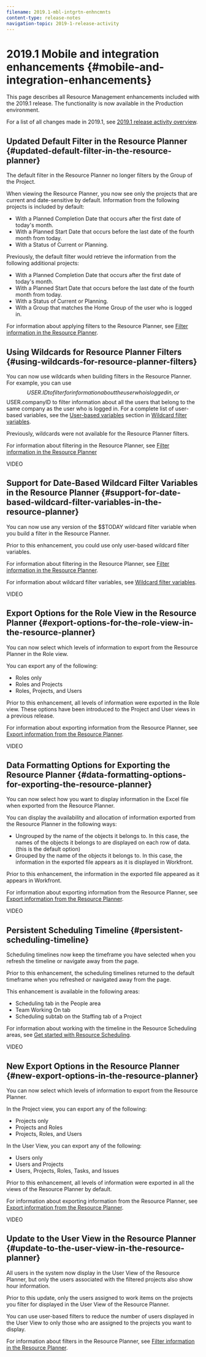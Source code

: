 ```yaml
---
filename: 2019.1-mbl-intgrtn-enhncmnts
content-type: release-notes
navigation-topic: 2019-1-release-activity
---
```




# 2019.1 Mobile and integration enhancements {#mobile-and-integration-enhancements}

This page describes all Resource Management enhancements included with the 2019.1 release. The functionality is now available in the Production environment.


For a list of all changes made in 2019.1, see [2019.1 release activity overview](2019.1-release-activity-overview.md).


## Updated Default Filter in the Resource Planner {#updated-default-filter-in-the-resource-planner}

The default filter in the Resource Planner no longer filters by the Group of the Project.


When viewing the Resource Planner, you now see only the projects that are current and date-sensitive by default. Information from the following projects is included by default:



* With a Planned Completion Date that occurs after the first date of today's month.
* With a Planned Start Date that occurs before the last date of the fourth month from today.
* With a Status of Current or Planning.


Previously, the default filter would retrieve the information from the following additional projects:



* With a Planned Completion Date that occurs after the first date of today's month.
* With a Planned Start Date that occurs before the last date of the fourth month from today.
* With a Status of Current or Planning.
* With a Group that matches the Home Group of the user who is logged in.


For information about applying filters to the Resource Planner, see [Filter information in the Resource Planner](filter-resource-planner.md).


## Using Wildcards for Resource Planner Filters {#using-wildcards-for-resource-planner-filters}

You can now use wildcards when building filters in the Resource Planner. For example, you can use $$USER.ID to filter for information about the user who is logged in, or $$USER.companyID to filter information about all the users that belong to the same company as the user who is logged in. For a complete list of user-based variables, see the [User-based variables](understand-wildcard-filter-variables.md#user-based-variables) section in [Wildcard filter variables](understand-wildcard-filter-variables.md).


Previously, wildcards were not available for the Resource Planner filters.


For information about filtering in the Resource Planner, see [Filter information in the Resource Planner](filter-resource-planner.md)


VIDEO


## Support for Date-Based Wildcard Filter Variables in the Resource Planner {#support-for-date-based-wildcard-filter-variables-in-the-resource-planner}

You can now use any version of the $$TODAY wildcard filter variable when you build a filter in the Resource Planner.


Prior to this enhancement, you could use only user-based wildcard filter variables.


For information about filtering in the Resource Planner, see [Filter information in the Resource Planner](filter-resource-planner.md).


For information about wildcard filter variables, see [Wildcard filter variables](understand-wildcard-filter-variables.md).


VIDEO


## Export Options for the Role View in the Resource Planner {#export-options-for-the-role-view-in-the-resource-planner}

You can now select which levels of information to export from the Resource Planner in the Role view.


You can export any of the following:



* Roles only
* Roles and Projects
* Roles, Projects, and Users


Prior to this enhancement, all levels of information were exported in the Role view. These options have been introduced to the Project and User views in a previous release.


For information about exporting information from the Resource Planner, see [Export information from the Resource Planner](export-resource-planner.md).


VIDEO


## Data Formatting Options for Exporting the Resource Planner {#data-formatting-options-for-exporting-the-resource-planner}

You can now select how you want to display information in the Excel file when exported from the Resource Planner.


You can display the availability and allocation of information exported from the Resource Planner in the following ways:



* Ungrouped by the name of the objects it belongs to. In this case, the names of the objects it belongs to are displayed on each row of data. (this is the default option)
* Grouped by the name of the objects it belongs to. In this case, the information in the exported file appears as it is displayed in Workfront.


Prior to this enhancement, the information in the exported file appeared as it appears in Workfront.


For information about exporting information from the Resource Planner, see [Export information from the Resource Planner](export-resource-planner.md).


VIDEO


## Persistent Scheduling Timeline {#persistent-scheduling-timeline}

Scheduling timelines now keep the timeframe you have selected when you refresh the timeline or navigate away from the page.


Prior to this enhancement, the scheduling timelines returned to the default timeframe when you refreshed or navigated away from the page.


This enhancement is available in the following areas:



* Scheduling tab in the People area
* Team Working On tab
* Scheduling subtab on the Staffing tab of a Project


For information about working with the timeline in the Resource Scheduling areas, see [Get started with Resource Scheduling](get-started-resource-scheduling.md).


VIDEO


## New Export Options in the Resource Planner {#new-export-options-in-the-resource-planner}

You can now select which levels of information to export from the Resource Planner.


In the Project view, you can export any of the following:



* Projects only
* Projects and Roles
* Projects, Roles, and Users


In the User View, you can export any of the following:



* Users only
* Users and Projects
* Users, Projects, Roles, Tasks, and Issues


Prior to this enhancement, all levels of information were exported in all the views of the Resource Planner by default.


For information about exporting information from the Resource Planner, see [Export information from the Resource Planner](export-resource-planner.md).


VIDEO


## Update to the User View in the Resource Planner {#update-to-the-user-view-in-the-resource-planner}

All users in the system now display in the User View of the Resource Planner, but only the users associated with the filtered projects also show hour information.


Prior to this update, only the users assigned to work items on the projects you filter for displayed in the User View of the Resource Planner.


You can use user-based filters to reduce the number of users displayed in the User View to only those who are assigned to the projects you want to display.


For information about filters in the Resource Planner, see [Filter information in the Resource Planner](filter-resource-planner.md).
